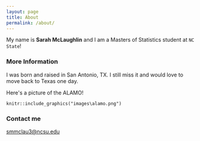 ```yaml
---
layout: page
title: About
permalink: /about/
---
```


My name is **Sarah McLaughlin** and I am a Masters of Statistics student at `NC State`! 

### More Information

I was born and raised in San Antonio, TX. I still miss it and would love to move back to Texas one day. 

Here's a picture of the ALAMO! 

``` {r graphics, out.width = "50%", echo = FALSE}
knitr::include_graphics("images\alamo.png") 
```


### Contact me

[smmclau3@ncsu.edu](mailto:smmclau3@ncsu.edu)
